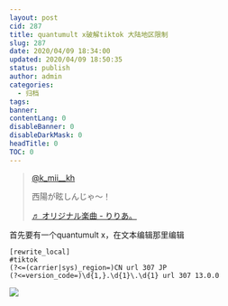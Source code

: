 ```yaml
---
layout: post
cid: 287
title: quantumult x破解tiktok 大陆地区限制
slug: 287
date: 2020/04/09 18:34:00
updated: 2020/04/09 18:50:35
status: publish
author: admin
categories: 
  - 归档
tags: 
banner: 
contentLang: 0
disableBanner: 0
disableDarkMask: 0
headTitle: 0
TOC: 0
---
```



<blockquote class="tiktok-embed" cite="https://www.tiktok.com/@k_mii__kh/video/6802868332879023362" data-video-id="6802868332879023362" style="max-width: 605px;min-width: 325px;" > <section> <a target="_blank" title="@k_mii__kh" href="https://www.tiktok.com/@k_mii__kh">@k_mii__kh</a> <p>西陽が眩しんじゃ〜！</p> <a target="_blank" title="♬ オリジナル楽曲  - りりあ。" href="https://www.tiktok.com/music/オリジナル楽曲-りりあ-6794330329680268034">♬ オリジナル楽曲  - りりあ。</a> </section> </blockquote> <script async src="https://www.tiktok.com/embed.js"></script>

首先要有一个quantumult x，在文本编辑那里编辑

    [rewrite_local]
    #tiktok
    (?<=(carrier|sys)_region=)CN url 307 JP
    (?<=version_code=)\d{1,}.\d{1}\.\d{1} url 307 13.0.0
	

![](https://hweining.online/usr/uploads/2020/04/2565370975.png)